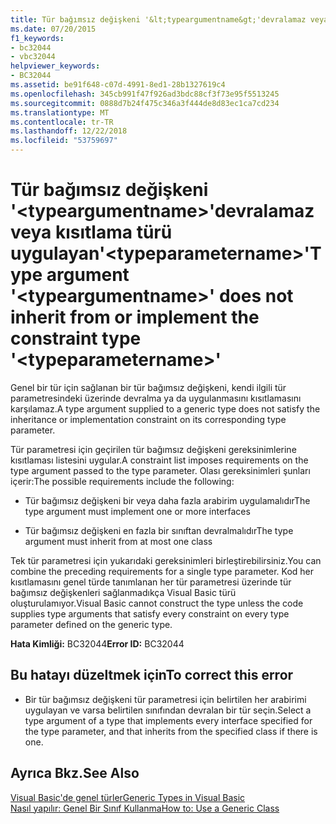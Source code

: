 ```yaml
---
title: Tür bağımsız değişkeni '&lt;typeargumentname&gt;'devralamaz veya kısıtlama türü uygulayan'&lt;typeparametername&gt;'
ms.date: 07/20/2015
f1_keywords:
- bc32044
- vbc32044
helpviewer_keywords:
- BC32044
ms.assetid: be91f648-c07d-4991-8ed1-28b1327619c4
ms.openlocfilehash: 345cb991f47f926ad3bdc88cf3f73e95f5513245
ms.sourcegitcommit: 0888d7b24f475c346a3f444de8d83ec1ca7cd234
ms.translationtype: MT
ms.contentlocale: tr-TR
ms.lasthandoff: 12/22/2018
ms.locfileid: "53759697"
---
```

# <a name="type-argument-lttypeargumentnamegt-does-not-inherit-from-or-implement-the-constraint-type-lttypeparameternamegt"></a><span data-ttu-id="ec975-102">Tür bağımsız değişkeni '&lt;typeargumentname&gt;'devralamaz veya kısıtlama türü uygulayan'&lt;typeparametername&gt;'</span><span class="sxs-lookup"><span data-stu-id="ec975-102">Type argument '&lt;typeargumentname&gt;' does not inherit from or implement the constraint type '&lt;typeparametername&gt;'</span></span>
<span data-ttu-id="ec975-103">Genel bir tür için sağlanan bir tür bağımsız değişkeni, kendi ilgili tür parametresindeki üzerinde devralma ya da uygulanmasını kısıtlamasını karşılamaz.</span><span class="sxs-lookup"><span data-stu-id="ec975-103">A type argument supplied to a generic type does not satisfy the inheritance or implementation constraint on its corresponding type parameter.</span></span>  
  
 <span data-ttu-id="ec975-104">Tür parametresi için geçirilen tür bağımsız değişkeni gereksinimlerine kısıtlaması listesini uygular.</span><span class="sxs-lookup"><span data-stu-id="ec975-104">A constraint list imposes requirements on the type argument passed to the type parameter.</span></span> <span data-ttu-id="ec975-105">Olası gereksinimleri şunları içerir:</span><span class="sxs-lookup"><span data-stu-id="ec975-105">The possible requirements include the following:</span></span>  
  
-   <span data-ttu-id="ec975-106">Tür bağımsız değişkeni bir veya daha fazla arabirim uygulamalıdır</span><span class="sxs-lookup"><span data-stu-id="ec975-106">The type argument must implement one or more interfaces</span></span>  
  
-   <span data-ttu-id="ec975-107">Tür bağımsız değişkeni en fazla bir sınıftan devralmalıdır</span><span class="sxs-lookup"><span data-stu-id="ec975-107">The type argument must inherit from at most one class</span></span>  
  
 <span data-ttu-id="ec975-108">Tek tür parametresi için yukarıdaki gereksinimleri birleştirebilirsiniz.</span><span class="sxs-lookup"><span data-stu-id="ec975-108">You can combine the preceding requirements for a single type parameter.</span></span> <span data-ttu-id="ec975-109">Kod her kısıtlamasını genel türde tanımlanan her tür parametresi üzerinde tür bağımsız değişkenleri sağlanmadıkça Visual Basic türü oluşturulamıyor.</span><span class="sxs-lookup"><span data-stu-id="ec975-109">Visual Basic cannot construct the type unless the code supplies type arguments that satisfy every constraint on every type parameter defined on the generic type.</span></span>  
  
 <span data-ttu-id="ec975-110">**Hata Kimliği:** BC32044</span><span class="sxs-lookup"><span data-stu-id="ec975-110">**Error ID:** BC32044</span></span>  
  
## <a name="to-correct-this-error"></a><span data-ttu-id="ec975-111">Bu hatayı düzeltmek için</span><span class="sxs-lookup"><span data-stu-id="ec975-111">To correct this error</span></span>  
  
-   <span data-ttu-id="ec975-112">Bir tür bağımsız değişkeni tür parametresi için belirtilen her arabirimi uygulayan ve varsa belirtilen sınıfından devralan bir tür seçin.</span><span class="sxs-lookup"><span data-stu-id="ec975-112">Select a type argument of a type that implements every interface specified for the type parameter, and that inherits from the specified class if there is one.</span></span>  
  
## <a name="see-also"></a><span data-ttu-id="ec975-113">Ayrıca Bkz.</span><span class="sxs-lookup"><span data-stu-id="ec975-113">See Also</span></span>  
 [<span data-ttu-id="ec975-114">Visual Basic'de genel türler</span><span class="sxs-lookup"><span data-stu-id="ec975-114">Generic Types in Visual Basic</span></span>](../../visual-basic/programming-guide/language-features/data-types/generic-types.md)  
 [<span data-ttu-id="ec975-115">Nasıl yapılır: Genel Bir Sınıf Kullanma</span><span class="sxs-lookup"><span data-stu-id="ec975-115">How to: Use a Generic Class</span></span>](../../visual-basic/programming-guide/language-features/data-types/how-to-use-a-generic-class.md)
